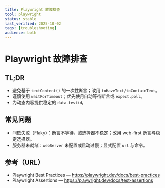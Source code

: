 ```yaml
---
title: Playwright 故障排查
tool: playwright
status: stable
last_verified: 2025-10-02
tags: [troubleshooting]
audience: both
---
```


# Playwright 故障排查

## TL;DR
- 避免基于 `textContent()` 的一次性断言；改用 `toHaveText/toContainText`。
- 谨慎使用 `waitForTimeout`；优先使用自动等待断言或 `expect.poll`。
- 为动态内容提供稳定的 `data-testid`。

## 常见问题
- 间歇失败（Flaky）：断言不等待，或选择器不稳定；改用 web-first 断言与稳定选择器。
- 服务器未就绪：`webServer` 未配置或启动过慢；显式配置 `url` 与命令。

## 参考（URL）
- Playwright Best Practices — https://playwright.dev/docs/best-practices
- Playwright Assertions — https://playwright.dev/docs/test-assertions

